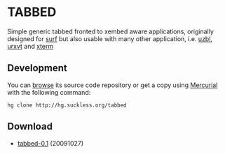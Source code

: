 TABBED
======
Simple generic tabbed fronted to xembed aware applications, originally designed
for [surf](http://surf.suckless.org) but also usable with many other
application, i.e. [uzbl](http://uzbl.org),
[urxvt](http://software.schmorp.de/pkg/rxvt-unicode) and
[xterm](http://invisible-island.net/xterm/)

Development
-----------
You can [browse](http://hg.suckless.org/tabbed) its source code repository or get a copy using [Mercurial](http://www.selenic.com/mercurial/) with the following command:

	hg clone http://hg.suckless.org/tabbed

Download
--------
* [tabbed-0.1](http://dl.suckless.org/tools/tabbed-0.1.tar.gz) (20091027)

